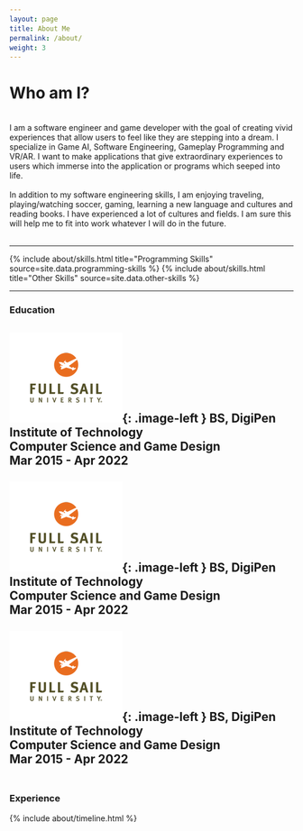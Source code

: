```yaml
---
layout: page
title: About Me
permalink: /about/
weight: 3
---
```


<style type="text/css">
.image-left {
	display: block; 
	padding-right: 14px;
	float: left;
}
</style>

# **Who am I?**

<br>
I am a software engineer and game developer with the goal of creating vivid experiences that allow users to feel like they are stepping into a dream. I specialize in Game AI, Software Engineering, Gameplay Programming and VR/AR. I want to make applications that give extraordinary experiences to users which immerse into the application or programs which seeped into life. 
<br>
<br>
In addition to my software engineering skills, I am enjoying traveling, playing/watching soccer, gaming, learning a new language and cultures and reading books. I have experienced a lot of cultures and fields. I am sure this will help me to fit into work whatever I will do in the future.
<br>
<br>

---
<div class="row">
{% include about/skills.html title="Programming Skills" source=site.data.programming-skills %}
{% include about/skills.html title="Other Skills" source=site.data.other-skills %}
</div>

---

### **Education**

![Fullsail logo](/assets/aboutme/fullsail.png){: .image-left }
BS, **DigiPen Institute of Technology**<br>
Computer Science and Game Design<br>
Mar 2015 - Apr 2022
<br>
<br>
![Fullsail logo](/assets/aboutme/fullsail.png){: .image-left }
BS, **DigiPen Institute of Technology**<br>
Computer Science and Game Design<br>
Mar 2015 - Apr 2022
<br>
<br>![Fullsail logo](/assets/aboutme/fullsail.png){: .image-left }
BS, **DigiPen Institute of Technology**<br>
Computer Science and Game Design<br>
Mar 2015 - Apr 2022
<br>
<br>
---

### **Experience**
<div class="row">
{% include about/timeline.html %}
</div>